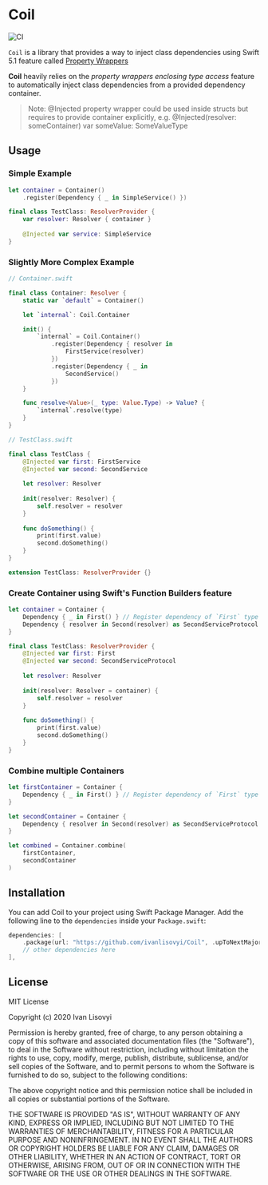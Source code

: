 # Coil
![CI](https://github.com/ivanlisovyi/Coil/workflows/CI/badge.svg)

`Coil` is a library that provides a way to inject class dependencies using Swift 5.1 feature called [Property Wrappers](https://github.com/apple/swift-evolution/blob/master/proposals/0258-property-wrappers.md)

**Coil** heavily relies on the *property wrappers enclosing type access* feature to automatically inject class dependencies from a provided dependency container. 

> Note: @Injected property wrapper could be used inside structs but requires to provide container explicitly, e.g. @Injected(resolver: someContainer) var someValue: SomeValueType

## Usage 

### Simple Example 
```swift
let container = Container()
    .register(Dependency { _ in SimpleService() })

final class TestClass: ResolverProvider {
    var resolver: Resolver { container }
    
    @Injected var service: SimpleService
}
```

### Slightly More Complex Example
```swift
// Container.swift 

final class Container: Resolver {
    static var `default` = Container()

    let `internal`: Coil.Container

    init() {
        `internal` = Coil.Container()
            .register(Dependency { resolver in
                FirstService(resolver)
            })
            .register(Dependency { _ in 
                SecondService()
            })
    }

    func resolve<Value>(_ type: Value.Type) -> Value? {
        `internal`.resolve(type)
    }
}

// TestClass.swift

final class TestClass {
    @Injected var first: FirstService
    @Injected var second: SecondService
    
    let resolver: Resolver 
    
    init(resolver: Resolver) {
        self.resolver = resolver
    }
    
    func doSomething() {
        print(first.value)
        second.doSomething()
    }
}

extension TestClass: ResolverProvider {} 
```

### Create Container using Swift's Function Builders feature
```swift
let container = Container {
    Dependency { _ in First() } // Register dependency of `First` type in container 
    Dependency { resolver in Second(resolver) as SecondServiceProtocol } // Register dependency of `Second` type as `SecondServiceProtocol` in container
}

final class TestClass: ResolverProvider {
    @Injected var first: First
    @Injected var second: SecondServiceProtocol
    
    let resolver: Resolver 
    
    init(resolver: Resolver = container) {
        self.resolver = resolver
    }
    
    func doSomething() {
        print(first.value)
        second.doSomething()
    }
}
```

### Combine multiple Containers 
```swift
let firstContainer = Container {
    Dependency { _ in First() } // Register dependency of `First` type in container 
}

let secondContainer = Container {
    Dependency { resolver in Second(resolver) as SecondServiceProtocol } // Register dependency of `Second` type as `SecondServiceProtocol` in container
}

let combined = Container.combine(
    firstContainer,
    secondContainer
)
```

## Installation
You can add Coil to your project using Swift Package Manager. Add the following line to the `dependencies` inside your `Package.swift`:
```swift
dependencies: [
    .package(url: "https://github.com/ivanlisovyi/Coil", .upToNextMajor(from: "1.0.0"),
    // other dependencies here 
],
```

## License 

MIT License

Copyright (c) 2020 Ivan Lisovyi

Permission is hereby granted, free of charge, to any person obtaining a copy
of this software and associated documentation files (the "Software"), to deal
in the Software without restriction, including without limitation the rights
to use, copy, modify, merge, publish, distribute, sublicense, and/or sell
copies of the Software, and to permit persons to whom the Software is
furnished to do so, subject to the following conditions:

The above copyright notice and this permission notice shall be included in all
copies or substantial portions of the Software.

THE SOFTWARE IS PROVIDED "AS IS", WITHOUT WARRANTY OF ANY KIND, EXPRESS OR
IMPLIED, INCLUDING BUT NOT LIMITED TO THE WARRANTIES OF MERCHANTABILITY,
FITNESS FOR A PARTICULAR PURPOSE AND NONINFRINGEMENT. IN NO EVENT SHALL THE
AUTHORS OR COPYRIGHT HOLDERS BE LIABLE FOR ANY CLAIM, DAMAGES OR OTHER
LIABILITY, WHETHER IN AN ACTION OF CONTRACT, TORT OR OTHERWISE, ARISING FROM,
OUT OF OR IN CONNECTION WITH THE SOFTWARE OR THE USE OR OTHER DEALINGS IN THE
SOFTWARE.
